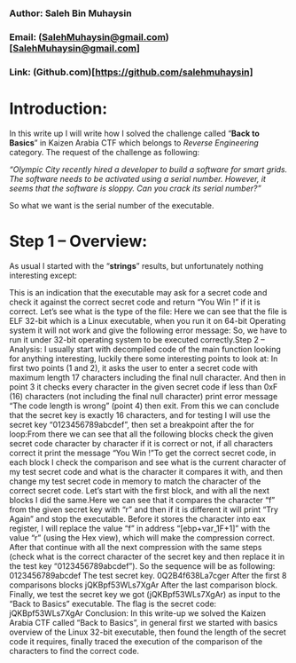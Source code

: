 ### Author: Saleh Bin Muhaysin
### Email: (SalehMuhaysin@gmail.com)[SalehMuhaysin@gmail.com]
### Link: (Github.com)[https://github.com/salehmuhaysin]

# Introduction:

In this write up I will write how I solved the challenge called “**Back to Basics**” in Kaizen Arabia
CTF which belongs to _Reverse Engineering_ category. The request of the challenge as following:

*“Olympic City recently hired a developer to build a software for smart grids. The software needs
to be activated using a serial number. However, it seems that the software is sloppy. Can you crack
its serial number?”*

So what we want is the serial number of the executable.


# Step 1 – Overview:

As usual I started with the “**strings**” results, but unfortunately nothing interesting except:



This is an indication that the executable may ask for a secret code and check it against the correct
secret code and return “You Win !” if it is correct. Let’s see what is the type of the file:
Here we can see that the file is ELF 32-bit which is a Linux executable, when you run it on 64-bit
Operating system it will not work and give the following error message:
So, we have to run it under 32-bit operating system to be executed correctly.Step 2 – Analysis:
I usually start with decompiled code of the main function looking for anything interesting, luckily
there some interesting points to look at:
In first two points (1 and 2), it asks the user to enter a secret code with maximum length 17
characters including the final null character. And then in point 3 it checks every character in the
given secret code if less than 0xF (16) characters (not including the final null character) print error
message “The code length is wrong” (point 4) then exit.
From this we can conclude that the secret key is exactly 16 characters, and for testing I will use
the secret key “0123456789abcdef”, then set a breakpoint after the for loop:From there we can see that all the following blocks check the given secret code character by
character if it is correct or not, if all characters correct it print the message “You Win !”To get the correct secret code, in each block I check the comparison and see what is the current
character of my test secret code and what is the character it compares it with, and then change my
test secret code in memory to match the character of the correct secret code. Let’s start with the
first block, and with all the next blocks I did the same.Here we can see that it compares the character “f” from the given secret key with “r” and then if it
is different it will print “Try Again” and stop the executable. Before it stores the character into
eax register, I will replace the value “f” in address “[ebp+var_1F+1]” with the value “r” (using
the Hex view), which will make the compression correct. After that continue with all the next
compression with the same steps (check what is the correct character of the secret key and then
replace it in the test key “0123456789abcdef”).
So the sequence will be as following:
0123456789abcdef
The test secret key.
0Q2B4f638La7cger
After the first 8 comparisons blocks
jQKBpf53WLs7XgAr
After the last comparison block.
Finally, we test the secret key we got (jQKBpf53WLs7XgAr) as input to the “Back to Basics”
executable.
The flag is the secret code:
jQKBpf53WLs7XgAr
Conclusion:
In this write-up we solved the Kaizen Arabia CTF called “Back to Basics”, in general first we
started with basics overview of the Linux 32-bit executable, then found the length of the secret
code it requires, finally traced the execution of the comparison of the characters to find the correct
code.
